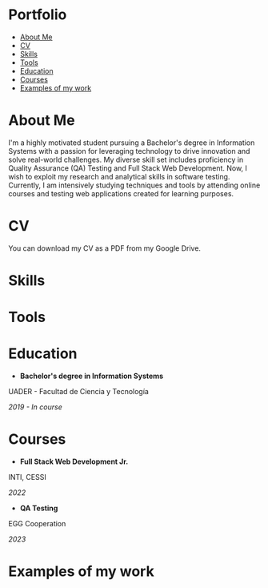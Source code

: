 # Portfolio
- [About Me](https://github.com/alvarodvc/Portfolio/blob/main/README.md#about-me)
- [CV](https://github.com/alvarodvc/Portfolio/blob/main/README.md#cv)
- [Skills](https://github.com/alvarodvc/Portfolio/blob/main/README.md#skills)
- [Tools](https://github.com/alvarodvc/Portfolio/blob/main/README.md#tools)
- [Education](https://github.com/alvarodvc/Portfolio/blob/main/README.md#eduacation)
- [Courses](https://github.com/alvarodvc/Portfolio/blob/main/README.md#courses)
- [Examples of my work](https://github.com/alvarodvc/Portfolio/blob/main/README.md#examples-of-my-work)
# About Me
I'm a highly motivated student pursuing a Bachelor's degree in Information Systems with a passion for leveraging technology to drive innovation and solve real-world challenges. My diverse skill set includes proficiency in Quality Assurance (QA) Testing and Full Stack Web Development.
Now, I wish to exploit my research and analytical skills in software testing. Currently, I am intensively studying techniques and tools by attending online courses and testing web applications created for learning purposes.
# CV
You can download my CV as a PDF from my Google Drive.
# Skills
# Tools 
# Education
- __Bachelor's degree in Information Systems__

UADER - Facultad de Ciencia y Tecnología

*2019 - In course*

# Courses
- __Full Stack Web Development Jr.__

INTI, CESSI

*2022*

- __QA Testing__

EGG Cooperation

*2023*

# Examples of my work
